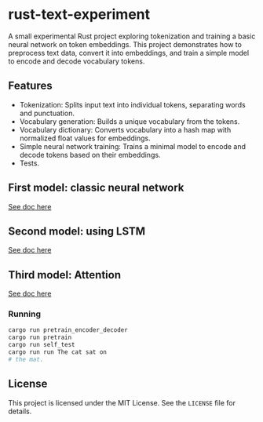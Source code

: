 # rust-text-experiment

A small experimental Rust project exploring tokenization and training a basic neural network on token embeddings. This project demonstrates how to preprocess text data, convert it into embeddings, and train a simple model to encode and decode vocabulary tokens.

## Features

- Tokenization: Splits input text into individual tokens, separating words and punctuation.
- Vocabulary generation: Builds a unique vocabulary from the tokens.
- Vocabulary dictionary: Converts vocabulary into a hash map with normalized float values for embeddings.
- Simple neural network training: Trains a minimal model to encode and decode tokens based on their embeddings.
- Tests.

## First model: classic neural network

[See doc here](./docs/simple_predictor.md)

## Second model: using LSTM

[See doc here](./docs/lstm_predictor.md)


## Third model: Attention

[See doc here](./docs/attention_predictor.md)

### Running

```bash
cargo run pretrain_encoder_decoder
cargo run pretrain
cargo run self_test
cargo run run The cat sat on
# the mat.
```

## License

This project is licensed under the MIT License. See the `LICENSE` file for details.
